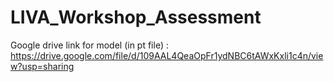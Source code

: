# LIVA_Workshop_Assessment

Google drive link for model (in pt file) : https://drive.google.com/file/d/109AAL4QeaOpFr1ydNBC6tAWxKxli1c4n/view?usp=sharing
